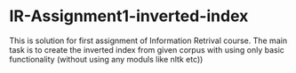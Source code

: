 # IR-Assignment1-inverted-index
This is solution for first assignment of Information Retrival course. The main task is to create the inverted index from given corpus with using only basic functionality (without using any moduls like nltk etc))
